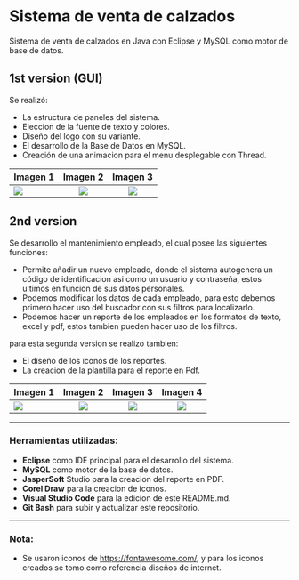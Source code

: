 # Sistema de venta de calzados
Sistema de venta de calzados en Java con Eclipse y MySQL como motor de base de datos.

## 1st version (GUI)
Se realizó:
- La estructura de paneles del sistema.
- Eleccion de la fuente de texto y colores.
- Diseño del logo con su variante.
- El desarrollo de la Base de Datos en MySQL.
- Creación de una animacion para el menu desplegable con Thread.

| Imagen 1 | Imagen 2 | Imagen 3 |
| ------------- |:-------------:| :-----:|
| ![][1st_img_1] | ![][1st_img_2] | ![][1st_img_3] |

## 2nd version

Se desarrollo el mantenimiento empleado, el cual posee las siguientes funciones:
- Permite añadir un nuevo empleado, donde el sistema autogenera un código de identificacion asi como un usuario y contraseña, estos ultimos en funcion de sus datos personales.
- Podemos modificar los datos de cada empleado, para esto debemos primero hacer uso del buscador con sus filtros para localizarlo.
- Podemos hacer un reporte de los empleados en los formatos de texto, excel y pdf, estos tambien pueden hacer uso de los filtros.

para esta segunda version se realizo tambien:
- El diseño de los iconos de los reportes.
- La creacion de la plantilla para el reporte en Pdf.

| Imagen 1 | Imagen 2 | Imagen 3 | Imagen 4 |
| ------------- |:-------------:|:-------------:|:-------------:|
| ![][2nd_img_1] | ![][2nd_img_2] | ![][2nd_img_3] | ![][2nd_img_4] |

---

### Herramientas utilizadas:
- **Eclipse** como IDE principal para el desarrollo del sistema.
- **MySQL** como motor de la base de datos.
- **JasperSoft** Studio para la creacion del reporte en PDF.
- **Corel Draw** para la creacion de iconos.
- **Visual Studio Code** para la edicion de este README.md.
- **Git Bash** para subir y actualizar este repositorio.

---

### Nota:
- Se usaron iconos de <https://fontawesome.com/>, y para los iconos creados se tomo como referencia diseños de internet.


[1st_img_1]: ./screenshot/version_01_01.png
[1st_img_2]: ./screenshot/version_01_02.png
[1st_img_3]: ./screenshot/version_01_03.png
[2nd_img_1]: ./screenshot/version_02_01.png
[2nd_img_2]: ./screenshot/version_02_02.png
[2nd_img_3]: ./screenshot/version_02_03.png
[2nd_img_4]: ./screenshot/version_02_04.png
